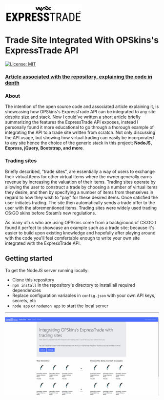 <img src="media/ExpressTrade-Logo-Black.png" width="50%">

# Trade Site Integrated With OPSkins's ExpressTrade API

[![License: MIT](https://img.shields.io/badge/License-MIT-blue.svg)](https://opensource.org/licenses/MIT)

### [Article associated with the repository, explaining the code in depth](https://medium.com/@HundredElse/getting-started-with-opskinss-expresstrade-api-by-writing-a-trade-site-from-scratch-78b1dc2eab95)

### About
The intention of the open source code and associated article explaining it, is showcasing how OPSkins's ExpressTrade API can be integrated to any site despite size and stack. Now I could've written a short article briefly summarizing the features the ExpressTrade API exposes, instead I personally found it more educational to go through a thorough example of integrating the API to a trade site written from scratch. Not only discussing the API usage, but showing how virtual trading can easily be incorporated to any site hence the choice of the generic stack in this project; **NodeJS, Express, jQuery, Bootstrap, and more**.

### Trading sites
Briefly described, "trade sites", are essentially a way of users to exchange their virtual items for other virtual items where the owner generally earns revenue by increasing the valuation of their items. Trading sites operate by allowing the user to construct a trade by choosing a number of virtual items they desire, and then by specifying a number of items from themselves in regard to how they wish to "pay" for these desired items. Once satisfied the user initiates trading. The site then automatically sends a trade offer to the user with the aforementioned items. Trading sites were widely used trading CS:GO skins before Steam’s new regulations.

As many of us who are using OPSkins come from a background of CS:GO I found it perfect to showcase an example such as a trade site; because it's easier to build upon existing knowledge and hopefully after playing around with the code you'll feel comfertable enough to write your own site integrated with the ExpressTrade API.

## Getting started
To get the NodeJS server running locally:

- Clone this repository
- `npm install` in the repository's directory to install all required dependencies
- Replace configuration variables in `config.json` with your own API keys, secrets, etc
- `node app` or `nodemon app` to start the local server

---

![Selecting items then requesting a trade](media/2.gif)
